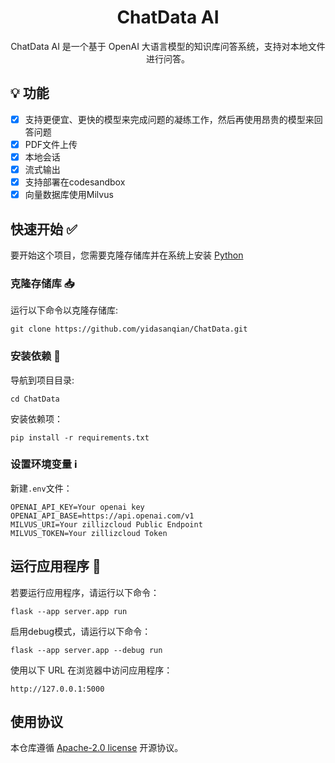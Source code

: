 <div align="center">

# ChatData AI

ChatData AI 是一个基于 OpenAI 大语言模型的知识库问答系统，支持对本地文件进行问答。
</div>

## 💡 功能
- [x] 支持更便宜、更快的模型来完成问题的凝练工作，然后再使用昂贵的模型来回答问题
- [x] PDF文件上传
- [x] 本地会话
- [x] 流式输出
- [x] 支持部署在codesandbox
- [x] 向量数据库使用Milvus

## 快速开始 :white_check_mark:  
要开始这个项目，您需要克隆存储库并在系统上安装 [Python](https://www.python.org/downloads/)
  
### 克隆存储库 :inbox_tray:
运行以下命令以克隆存储库:  

```
git clone https://github.com/yidasanqian/ChatData.git
```

### 安装依赖 :wrench: 
导航到项目目录:
```
cd ChatData
```

安装依赖项：
```
pip install -r requirements.txt
```

### 设置环境变量 ℹ️ 
新建`.env`文件：
```
OPENAI_API_KEY=Your openai key 
OPENAI_API_BASE=https://api.openai.com/v1
MILVUS_URI=Your zillizcloud Public Endpoint
MILVUS_TOKEN=Your zillizcloud Token
```

## 运行应用程序 :rocket:

若要运行应用程序，请运行以下命令：
```
flask --app server.app run
```
启用debug模式，请运行以下命令：
```
flask --app server.app --debug run
```

使用以下 URL 在浏览器中访问应用程序：
```
http://127.0.0.1:5000
```

## 使用协议
本仓库遵循 [Apache-2.0 license](https://github.com/yidasanqian/ChatData/blob/master/LICENSE) 开源协议。
